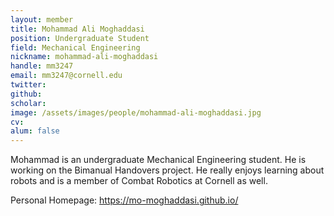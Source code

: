 ```yaml
---
layout: member
title: Mohammad Ali Moghaddasi
position: Undergraduate Student
field: Mechanical Engineering
nickname: mohammad-ali-moghaddasi
handle: mm3247
email: mm3247@cornell.edu
twitter:
github: 
scholar:
image: /assets/images/people/mohammad-ali-moghaddasi.jpg
cv:
alum: false
---
```

Mohammad is an undergraduate Mechanical Engineering student. He is working on the Bimanual Handovers project. He really enjoys learning about robots and is a member of Combat Robotics at Cornell as well.

Personal Homepage: https://mo-moghaddasi.github.io/
